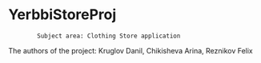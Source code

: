# YerbbiStoreProj

            Subject area: Clothing Store application
The authors of the project: Kruglov Danil, Chikisheva Arina, Reznikov Felix
 
